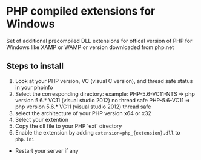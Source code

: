 # PHP compiled extensions for Windows
Set of additional precompiled DLL extensions for offical version of PHP for Windows like XAMP or WAMP or version downloaded from php.net

## Steps to install
1. Look at your PHP version, VC (visual C version), and thread safe status in your phpinfo
2. Select the corresponding directory:
  example: PHP-5.6-VC11-NTS => php version 5.6.* VC11 (visual studio 2012) no thread safe
           PHP-5.6-VC11     => php version 5.6.* VC11 (visual studio 2012) thread safe
3.  select the architecture of your PHP version x64 or x32
4. Select your extention
5. Copy the dll file to your PHP 'ext' directory
6. Enable the extension by adding `extension=php_{extension}.dll` to `php.ini`
* Restart your server if any
